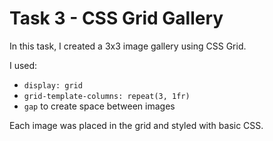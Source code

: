 # Task 3 - CSS Grid Gallery

In this task, I created a 3x3 image gallery using CSS Grid.

I used:
- `display: grid`
- `grid-template-columns: repeat(3, 1fr)`
- `gap` to create space between images

Each image was placed in the grid and styled with basic CSS.
